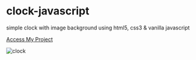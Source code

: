 # clock-javascript
 simple clock with image background using html5, css3 & vanilla javascript
 
  [Access My Project](https://jelsonjay.github.io/slider-with-css/)
 
 ![clock](https://user-images.githubusercontent.com/50907905/142584639-256d0c4e-4c97-4a7b-bf31-9fed7489485b.png)
